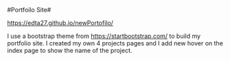 #Portfoilo Site#

https://edta27.github.io/newPortofilo/

I use a bootstrap theme from https://startbootstrap.com/ to build my portfolio site. I created my own 4 projects pages and I add new hover on the index page to show the name of the project.

